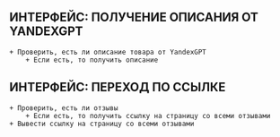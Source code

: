 ## ИНТЕРФЕЙС: ПОЛУЧЕНИЕ ОПИСАНИЯ ОТ YANDEXGPT
    + Проверить, есть ли описание товара от YandexGPT
        + Если есть, то получить описание

## ИНТЕРФЕЙС: ПЕРЕХОД ПО ССЫЛКЕ
    + Проверить, есть ли отзывы
        + Если есть, то получить ссылку на страницу со всеми отзывами
    + Вывести ссылку на страницу со всеми отзывами
